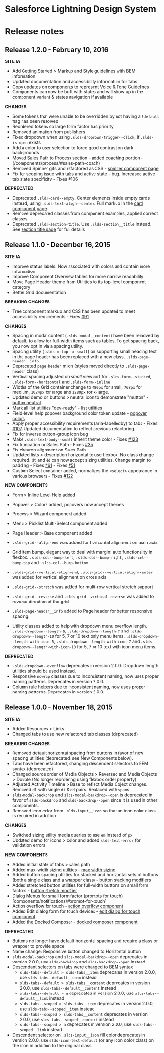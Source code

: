 # Salesforce Lightning Design System
# Release notes

## Release 1.2.0 - February 10, 2016


**SITE IA**
- Add Getting Started > Markup and Style guidelines with BEM information
- Updated documentation and accessibility information for tabs
- Copy updates on components to represent Voice & Tone Guidelines
- Components can now be built with states and will show up in the component variant & states navigation if available

**CHANGES**
- Some tokens that were unable to be overridden by not having a `!default` flag has been resolved
- Reordered tokens so large form factor has priority
- Removed animation from publishers
- Fixed dropdown when using `.slds-dropdown-trigger--click`, if `.slds-is-open` exists
- Add a color to user selection to force good contrast on dark backgrounds
- Moved Sales Path to Process section - added coaching portion - (/components/process/#sales-path-coach)
- Removed Spinner gifs and refactored as CSS - [spinner component page](/components/spinners/)
- Fix for scoping issue with tabs and active state - bug. Increased active tab state specificity - Fixes [#106](https://github.com/salesforce-ux/design-system/issues/106)

**DEPRECATED**
- Deprecated `.slds-card--empty`. Center elements inside empty cards instead, using `.slds-text-align--center`. Full markup in the [card component page](/components/cards/#empty).
- Remove deprecated classes from component examples, applied correct classes
- Deprecated `.slds-section-title`. Use `.slds-section__title` instead. See [section title page](/components/utilities/text/#section-title) for full details

## Release 1.1.0 - December 16, 2015

**SITE IA**
- Improve status labels. Now associated with colors and contain more information
- Improve Component Overview tables for more narrow readability
- Move Page Header theme from Utilities to its top-level component category
- Better Grid documentation

**BREAKING CHANGES**
- Tree component markup and CSS has been updated to meet accessibility requirements - Fixes [#91](https://github.com/salesforce-ux/design-system/issues/91)

**CHANGES**
- Spacing in modal content (`.slds-modal__content`) have been removed by default, to allow for full-width items such as tables. To get spacing back, you now opt in via a spacing utility.
- Spacing utility (`.slds-m-top--x-small`) on supporting small heading text in the page header has been replaced with a new class, `.slds-page-header__info`
- Deprecated `page-header` mixin (styles moved directly to `.slds-page-header` class)
- Vertical spacing adjusted on *small* viewport for `.slds-form--stacked`, `.slds-form--horizontal` and `.slds-form--inline`
- Widths of the Grid container change to `480px` for small, `768px` for medium, `1024px` for large and `1280px` for x-large.
- Updated demo on buttons > neutral icon to demonstrate "mutton" - [button neutral](components/buttons#neutral-icon)
- Mark all list utilities "dev-ready" - [list utilities](/utilities/lists)
- Field-level help popover background color token update - [popover colors](/components/popovers/#colors)
- Apply proper accessibility requirements (aria-labelledby) to tabs - Fixes [#107](https://github.com/salesforce-ux/design-system/issues/107). Updated documentation to reflect previous refactoring.
- Fix for inverse button-group icon bug
- Make `.slds-text-body--small` inherit theme color - Fixes [#123](https://github.com/salesforce-ux/design-system/issues/123)
- Fix truncation on Sales Path - Fixes [#35](https://github.com/salesforce-ux/design-system/issues/135)
- Fix chevron alignment on Sales Path
- Updated lists > description horizontal to use flexbox. No class change required. `dt` and `dd` can now accept sizing utilities. Change margin to padding - Fixes [#61](https://github.com/salesforce-ux/design-system/issues/61) - Fixes [#51](https://github.com/salesforce-ux/design-system/issues/51)
- Custom Select container added, normalizes the `<select>` appearance in various browsers - Fixes [#122](https://github.com/salesforce-ux/design-system/issues/122)

**NEW COMPONENTS**
- Form > Inline Level Help added
- Popover > Colors added, popovers now accept themes
- Process > Wizard component added
- Menu > Picklist Multi-Select component added
- Page Header > Base component added
- `.slds-grid--align-end` was added for horizontal alignment on main axis
- Grid item bump, elegant way to deal with margin: auto functionality in flexbox. `.slds-col--bump-left`, `.slds-col--bump-right`, `.slds-col--bump-top` and `.slds-col--bump-bottom`.
-  `.slds-grid--vertical-align-end`, `.slds-grid--vertical-align-center` was added for vertical alignment on cross axis
- `.slds-grid--stretch` was added for multi-row vertical stretch support
- `.slds-grid--reverse` and `.slds-grid--vertical-reverse` was added to reverse direction of the grid

- `.slds-page-header__info` added to Page header for better responsive spacing.
- Utility classes added to help with dropdown menu overflow length. `.slds-dropdown--length-5`, `.slds-dropdown--length-7` and `.slds-dropdown--length-10` for 5, 7 or 10 text only menu items. `.slds-dropdown--length-with-icon-5`, `.slds-dropdown--length-with-icon-7` and `.slds-dropdown--length-with-icon-10` for 5, 7 or 10 text with icon menu items.

**DEPRECATED**
- `.slds-dropdown--overflow` deprecates in version 2.0.0. Dropdown length utilities should be used instead.
- Responsive `nowrap` classes due to inconsistent naming, now uses proper naming patterns. Deprecates in version 2.0.0.
- Column rule helpers due to inconsistent naming, now uses proper naming patterns. Deprecates in version 2.0.0.

## Release 1.0.0 - November 18, 2015

**SITE IA**
- Added Resources > Links
- Changed tabs to use new refactored tab classes (deprecated)

**BREAKING CHANGES**
- Removed default horizontal spacing from buttons in favor of new spacing utilities (deprecated, see New Components below).
- Tabs have been refactored, changing descendent selectors to BEM syntax (deprecated)
- Changed source order of Media Objects > Reversed and Media Objects > Double (No longer reordering using flexbox order property)
- Adjusted Activity Timeline > Base to reflect Media Object changes. Removed `dl` with single `dt` & `dd` pairs. Replaced with `span`s.
- `slds-modal-backdrop` and `slds-modal-backdrop--open` is deprecated in favor of `slds-backdrop` and `slds-backdrop--open` since it is used in other components.
- Removed icon color from `.slds-input__icon` so that an icon color class is required in addition

**CHANGES**
- Switched sizing utility media queries to use `em` instead of `px`
- Updated demo for icons > color and added `slds-text-error` for validation errors

**NEW COMPONENTS**
- Added initial state of tabs > sales path
- Added max-width sizing utilities - [max width sizing](utilities/sizing)
- Added button spacing utilities for stacked and horizontal sets of buttons (both a single class and a wrapper class) - [button stacking modifiers](components/buttons/#stacked)
- Added stretched button utilities for full-width buttons on small form factors - [button stretch modifier](components/buttons/#stretch)
- Dialog Menus for small form factor (prompts for touch)[components/notifications/#prompt-for-touch]
- Action overflow for touch - [action overlfow component](components/menus#action-overflow-for-touch)
- Added Edit dialog form for touch devices - [edit dialog for touch component](components/forms#edit-dialog-for-touch)
- Added the Docked Composer - [docked composer component](/components/docked-composer/)

**DEPRECATED**
- Buttons no longer have default horizontal spacing and require a class or wrapper to provide space
- Name change: Responsive button changed to Horizontal button
- `slds-modal-backdrop` and `slds-modal-backdrop--open` deprecates in version 2.0.0, use `slds-backdrop` and `slds-backdrop--open` instead
- Descendant selectors on tabs were changed to BEM syntax
  - `slds-tabs--default > slds-tabs__item` deprecates in version 2.0.0, use `slds-tabs--default__item` instead
  - `slds-tabs--default > slds-tabs__content` deprecates in version 2.0.0, use `slds-tabs--default__content` instead
  - `slds-tabs--default > a` deprecates in version 2.0.0, use `slds-tabs--default__link` instead
  - `slds-tabs--scoped > slds-tabs__item` deprecates in version 2.0.0, use `slds-tabs--scoped__item` instead
  - `slds-tabs--scoped > slds-tabs__content` deprecates in version 2.0.0, use `slds-tabs--scoped__content` instead
  - `slds-tabs--scoped > a` deprecates in version 2.0.0, use `slds-tabs--scoped__link` instead
- Descendent selector on `.slds-input__icon` fill color deprecates in version 2.0.0, use `slds-icon-text-default` (or any icon color class) on the icon in addition to the original class
